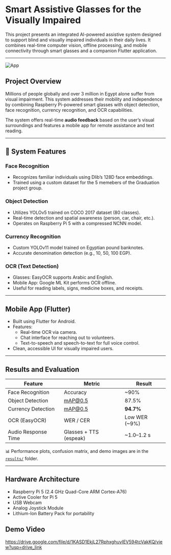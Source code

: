 # Smart Assistive Glasses for the Visually Impaired

This project presents an integrated AI-powered assistive system designed to support blind and visually impaired individuals in their daily lives. It combines real-time computer vision, offline processing, and mobile connectivity through smart glasses and a companion Flutter application.

---
![App](assets./face_recognition.png)

## Project Overview

Millions of people globally and over 3 million in Egypt alone suffer from visual impairment. This system addresses their mobility and independence by combining Raspberry Pi-powered smart glasses with object detection, face recognition, currency recognition, and OCR capabilities.

The system offers real-time **audio feedback** based on the user’s visual surroundings and features a mobile app for remote assistance and text reading. 

---

## 🧠 System Features

### Face Recognition
- Recognizes familiar individuals using Dlib’s 128D face embeddings.
- Trained using a custom dataset for the 5 memebers of the Graduation project group.

### Object Detection
- Utilizes YOLOv5 trained on COCO 2017 dataset (80 classes).
- Real-time detection and spatial awareness (person, car, chair, etc.).
- Operates on Raspberry Pi 5 with a compressed NCNN model.

###  Currency Recognition
- Custom YOLOv11 model trained on Egyptian pound banknotes.
- Accurate denomination detection (e.g., 10, 50, 100 EGP).


### OCR (Text Detection)
- Glasses: EasyOCR supports Arabic and English.
- Mobile App: Google ML Kit performs OCR offline.
- Useful for reading labels, signs, medicine boxes, and receipts.

---

## Mobile App (Flutter)

- Built using Flutter for Android.
- Features:
  - Real-time OCR via camera.
  - Chat interface for reaching out to volunteers.
  - Text-to-speech and speech-to-text for full voice control.
- Clean, accessible UI for visually impaired users.

---

##  Results and Evaluation

| Feature              | Metric                       | Result       |
|----------------------|------------------------------|--------------|
| Face Recognition     | Accuracy                     | ~90%         |
| Object Detection     | mAP@0.5                      | 87.5%        |
| Currency Detection   | mAP@0.5                      | **94.7%**    |
| OCR (EasyOCR)        | WER / CER                    | Low WER (~9%)|
| Audio Response Time  | Glasses + TTS (espeak)       | ~1.0–1.2 s   |

📊 Performance plots, confusion matrix, and demo images are in the [`results/`](./results) folder.

---

## Hardware Architecture

- Raspberry Pi 5 (2.4 GHz Quad-Core ARM Cortex-A76)
- Active Cooler for Pi 5
- USB Webcam
- Analog Joystick Module
- Lithium-Ion Battery Pack for portability

## Demo Video
https://drive.google.com/file/d/1KASD1EkjL27RphxghuvIEV594tcVakKQ/view?usp=drive_link



